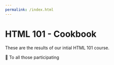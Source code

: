 ```yaml
---
permalink: /index.html
---
```

# HTML 101 - Cookbook

These are the results of our intial HTML 101 course.

👏 To all those participating
